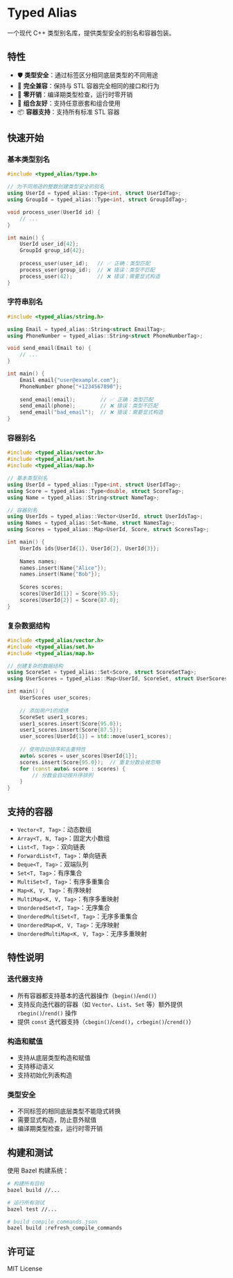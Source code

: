 # Typed Alias

一个现代 C++ 类型别名库，提供类型安全的别名和容器包装。

## 特性

- 🛡️ **类型安全**：通过标签区分相同底层类型的不同用途
- 🔄 **完全兼容**：保持与 STL 容器完全相同的接口和行为
- 🎯 **零开销**：编译期类型检查，运行时零开销
- 🧩 **组合友好**：支持任意嵌套和组合使用
- 📦 **容器支持**：支持所有标准 STL 容器

## 快速开始

### 基本类型别名

```cpp
#include <typed_alias/type.h>

// 为不同用途的整数创建类型安全的别名
using UserId = typed_alias::Type<int, struct UserIdTag>;
using GroupId = typed_alias::Type<int, struct GroupIdTag>;

void process_user(UserId id) {
    // ...
}

int main() {
    UserId user_id{42};
    GroupId group_id{42};
    
    process_user(user_id);   // ✅ 正确：类型匹配
    process_user(group_id);  // ❌ 错误：类型不匹配
    process_user(42);        // ❌ 错误：需要显式构造
}
```

### 字符串别名

```cpp
#include <typed_alias/string.h>

using Email = typed_alias::String<struct EmailTag>;
using PhoneNumber = typed_alias::String<struct PhoneNumberTag>;

void send_email(Email to) {
    // ...
}

int main() {
    Email email{"user@example.com"};
    PhoneNumber phone{"+1234567890"};
    
    send_email(email);        // ✅ 正确：类型匹配
    send_email(phone);        // ❌ 错误：类型不匹配
    send_email("bad_email");  // ❌ 错误：需要显式构造
}
```

### 容器别名

```cpp
#include <typed_alias/vector.h>
#include <typed_alias/set.h>
#include <typed_alias/map.h>

// 基本类型别名
using UserId = typed_alias::Type<int, struct UserIdTag>;
using Score = typed_alias::Type<double, struct ScoreTag>;
using Name = typed_alias::String<struct NameTag>;

// 容器别名
using UserIds = typed_alias::Vector<UserId, struct UserIdsTag>;
using Names = typed_alias::Set<Name, struct NamesTag>;
using Scores = typed_alias::Map<UserId, Score, struct ScoresTag>;

int main() {
    UserIds ids{UserId{1}, UserId{2}, UserId{3}};
    
    Names names;
    names.insert(Name{"Alice"});
    names.insert(Name{"Bob"});
    
    Scores scores;
    scores[UserId{1}] = Score{95.5};
    scores[UserId{2}] = Score{87.0};
}
```

### 复杂数据结构

```cpp
#include <typed_alias/vector.h>
#include <typed_alias/set.h>
#include <typed_alias/map.h>

// 创建复杂的数据结构
using ScoreSet = typed_alias::Set<Score, struct ScoreSetTag>;
using UserScores = typed_alias::Map<UserId, ScoreSet, struct UserScoresTag>;

int main() {
    UserScores user_scores;
    
    // 添加用户1的成绩
    ScoreSet user1_scores;
    user1_scores.insert(Score{95.0});
    user1_scores.insert(Score{87.5});
    user_scores[UserId{1}] = std::move(user1_scores);
    
    // 使用自动排序和去重特性
    auto& scores = user_scores[UserId{1}];
    scores.insert(Score{95.0});  // 重复分数会被忽略
    for (const auto& score : scores) {
        // 分数会自动按升序排列
    }
}
```

## 支持的容器

- `Vector<T, Tag>`：动态数组
- `Array<T, N, Tag>`：固定大小数组
- `List<T, Tag>`：双向链表
- `ForwardList<T, Tag>`：单向链表
- `Deque<T, Tag>`：双端队列
- `Set<T, Tag>`：有序集合
- `MultiSet<T, Tag>`：有序多重集合
- `Map<K, V, Tag>`：有序映射
- `MultiMap<K, V, Tag>`：有序多重映射
- `UnorderedSet<T, Tag>`：无序集合
- `UnorderedMultiSet<T, Tag>`：无序多重集合
- `UnorderedMap<K, V, Tag>`：无序映射
- `UnorderedMultiMap<K, V, Tag>`：无序多重映射

## 特性说明

### 迭代器支持

- 所有容器都支持基本的迭代器操作（`begin()`/`end()`）
- 支持反向迭代器的容器（如 `Vector`、`List`、`Set` 等）额外提供 `rbegin()`/`rend()` 操作
- 提供 `const` 迭代器支持（`cbegin()`/`cend()`，`crbegin()`/`crend()`）

### 构造和赋值

- 支持从底层类型构造和赋值
- 支持移动语义
- 支持初始化列表构造

### 类型安全

- 不同标签的相同底层类型不能隐式转换
- 需要显式构造，防止意外赋值
- 编译期类型检查，运行时零开销

## 构建和测试

使用 Bazel 构建系统：

```bash
# 构建所有目标
bazel build //...

# 运行所有测试
bazel test //...

# build compile_commands.json
bazel build :refresh_compile_commands
```


## 许可证

MIT License